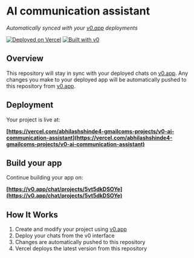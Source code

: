# AI communication assistant

*Automatically synced with your [v0.app](https://v0.app) deployments*

[![Deployed on Vercel](https://img.shields.io/badge/Deployed%20on-Vercel-black?style=for-the-badge&logo=vercel)](https://vercel.com/abhilashshinde4-gmailcoms-projects/v0-ai-communication-assistant)
[![Built with v0](https://img.shields.io/badge/Built%20with-v0.app-black?style=for-the-badge)](https://v0.app/chat/projects/5vt5dkDSOYe)

## Overview

This repository will stay in sync with your deployed chats on [v0.app](https://v0.app).
Any changes you make to your deployed app will be automatically pushed to this repository from [v0.app](https://v0.app).

## Deployment

Your project is live at:

**[https://vercel.com/abhilashshinde4-gmailcoms-projects/v0-ai-communication-assistant](https://vercel.com/abhilashshinde4-gmailcoms-projects/v0-ai-communication-assistant)**

## Build your app

Continue building your app on:

**[https://v0.app/chat/projects/5vt5dkDSOYe](https://v0.app/chat/projects/5vt5dkDSOYe)**

## How It Works

1. Create and modify your project using [v0.app](https://v0.app)
2. Deploy your chats from the v0 interface
3. Changes are automatically pushed to this repository
4. Vercel deploys the latest version from this repository